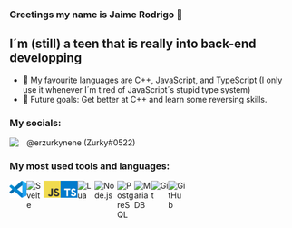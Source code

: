 ### Greetings my name is Jaime Rodrigo 🤝

## I´m (still) a teen that is really into back-end developping

- 🥵 My favourite languages are C++, JavaScript, and TypeScript (I only use it whenever I´m tired of JavaScript´s stupid type system)
- 💪 Future goals: Get better at C++ and learn some reversing skills.

### My socials:

<img width="30vw" align="left" src="https://github.com/user-attachments/assets/ed349577-a16e-4c0a-8513-a8ab15fb2e76" />
@erzurkynene (Zurky#0522)

<br />

### My most used tools and languages:

<img align="left" alt="Visual Studio Code" width="30vw" src="https://raw.githubusercontent.com/github/explore/80688e429a7d4ef2fca1e82350fe8e3517d3494d/topics/visual-studio-code/visual-studio-code.png" />
<img align="left" alt="Svelte" width="30vw" src="https://upload.wikimedia.org/wikipedia/commons/thumb/1/1b/Svelte_Logo.svg/1200px-Svelte_Logo.svg.png" />
<img align="left" alt="JavaScript" width="30vw" src="https://raw.githubusercontent.com/github/explore/80688e429a7d4ef2fca1e82350fe8e3517d3494d/topics/javascript/javascript.png" />
<img align="left" alt="typescript" width="30vw" src="https://raw.githubusercontent.com/github/explore/80688e429a7d4ef2fca1e82350fe8e3517d3494d/topics/typescript/typescript.png" />
<img align="left" alt="Lua" width="30vw" src="https://github.com/user-attachments/assets/f7e22cda-0708-42ef-97dc-f71eac03458e" />
<img align="left" alt="Node.js" width="40vw" src="https://github.com/user-attachments/assets/639a4d06-1532-44f1-aa5b-a0270a3f7610" />
<img align="left" alt="PostgreSQL" width="30vw" src="https://github.com/user-attachments/assets/317c8536-43dd-4c4d-96e9-da9fc8c5a854" />
<img align="left" alt="MariaDB" width="30vw" src="https://developer.fedoraproject.org/static/logo/mariadb.png" />
<img align="left" alt="Git" width="30vw" src="https://user-images.githubusercontent.com/40668121/170832378-0805e33e-98cf-404a-9e62-211729b114bb.png" />
<img align="left" alt="GitHub" width="30vw" src="https://cdn-icons-png.flaticon.com/512/25/25231.png" />

<br />
